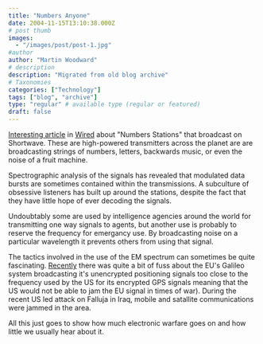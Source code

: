 ```yaml
---
title: "Numbers Anyone"
date: 2004-11-15T13:10:38.000Z
# post thumb
images:
  - "/images/post/post-1.jpg"
#author
author: "Martin Woodward"
# description
description: "Migrated from old blog archive"
# Taxonomies
categories: ["Technology"]
tags: ["blog", "archive"]
type: "regular" # available type (regular or featured)
draft: false
---
```


[Interesting article](http://www.wired.com/news/technology/0,1282,65698,00.html) in [Wired](http://www.wired.com/) about "Numbers Stations" that broadcast on Shortwave.  These are high-powered transmitters across the planet are are broadcasting strings of numbers, letters, backwards music, or even the noise of a fruit machine.

Spectrographic analysis of the signals has revealed that modulated data bursts are sometimes contained within the transmissions.  A subculture of obsessive listeners has built up around the stations, despite the fact that they have little hope of ever decoding the signals.  

Undoubtably some are used by intelligence agencies around the world for transmitting one way signals to agents, but another use is probably to reserve the frequency for emergancy use.  By broadcasting noise on a particular wavelength it prevents others from using that signal.  

The tactics involved in the use of the EM spectrum can sometimes be quite fascinating.  [Recently](http://news.bbc.co.uk/1/hi/sci/tech/1893022.stm) there was quite a bit of fuss about the EU's Galileo system broadcasting it's unencrypted positioning signals too close to the frequency used by the US for its encrypted GPS signals meaning that the US would not be able to jam the EU signal in times of war).  During the recent US led attack on Falluja in Iraq, mobile and satallite communications were jammed in the area.  

All this just goes to show how much electronic warfare goes on and how little we usually hear about it.